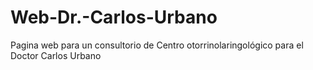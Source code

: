 # Web-Dr.-Carlos-Urbano
Pagina web para un consultorio de Centro otorrinolaringológico para el Doctor Carlos Urbano

